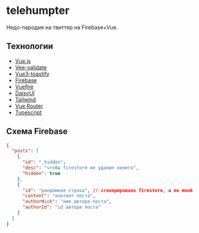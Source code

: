 # telehumpter

Недо-пародия на твиттер на Firebase+Vue.

## Технологии

- [Vue.js](https://vuejs.org/)
- [Vee-validate](https://vee-validate.logaretm.com/v4/)
- [Vue3-toastify](https://vue3-toastify.js-bridge.com/)
- [Firebase](https://firebase.google.com/)
- [Vuefire](https://vuefire.vuejs.org/)
- [DaisyUI](https://daisyui.com/)
- [Tailwind](https://tailwindcss.com/)
- [Vue Router](https://router.vuejs.org/)
- [Typescript](https://www.typescriptlang.org/)

## Схема Firebase

```json
{
  "posts": [
    {
      "id": "_hidden",
      "desc": "чтобы firestore не удалил ничего",
      "hidden": true
    },
    {
      "id": "рандомная строка", // сгенерировано firestore, а не мной
      "content": "контент поста",
      "authorNick": "ник автора поста",
      "authorId": "id автора поста"
    }
  ]
}
```
